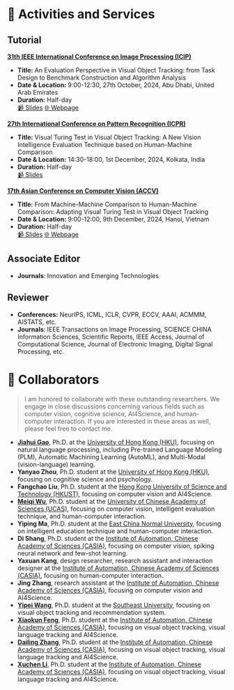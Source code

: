 # 📣 Activities and Services

## Tutorial

**[31th IEEE International Conference on Image Processing (ICIP)](https://2024.ieeeicip.org/)**
- **Title:** An Evaluation Perspective in Visual Object Tracking: from Task Design to Benchmark Construction and Algorithm Analysis
- **Date & Location:** 9:00-12:30, 27th October, 2024, Abu Dhabi, United Arab Emirates
- **Duration:** Half-day<br>
[📹 Slides](https://huuuuusy.github.io/files/ICIP2024-slides.pdf)
[🌐 Webpage](https://sites.google.com/view/icip24-tutorial-vot/) 

**[27th International Conference on Pattern Recognition (ICPR)](https://icpr2024.org/)**
- **Title:** Visual Turing Test in Visual Object Tracking: A New Vision Intelligence Evaluation Technique based on Human-Machine Comparison
- **Date & Location:** 14:30-18:00, 1st December, 2024, Kolkata, India
- **Duration:** Half-day<br>
[📹 Slides](https://huuuuusy.github.io/files/ICPR2024-slides.pdf)

**[17th Asian Conference on Computer Vision (ACCV)](https://accv2024.org/)**
- **Title:** From Machine-Machine Comparison to Human-Machine Comparison: Adapting Visual Turing Test in Visual Object Tracking
- **Date & Location:** 9:00-12:00, 9th December, 2024, Hanoi, Vietnam
- **Duration:** Half-day<br>
[📹 Slides](https://huuuuusy.github.io/files/ACCV2024-slides.pdf)
[🌐 Webpage](https://sites.google.com/view/accv-tutorial-vtt4vot/) 

## Associate Editor
- **Journals**: Innovation and Emerging Technologies

## Reviewer

- **Conferences:**  NeurIPS, ICML, ICLR, CVPR, ECCV, AAAI, ACMMM, AISTATS, etc.
- **Journals**: IEEE Transactions on Image Processing, SCIENCE CHINA Information Sciences, Scientific Reports, IEEE Access, Journal of Computational Science, Journal of Electronic Imaging, Digital Signal Processing, etc.

<span class='anchor' id='collaborators'></span>

# 🤝 Collaborators

> I am honored to collaborate with these outstanding researchers. We engage in close discussions concerning various fields such as computer vision, cognitive science, AI4Science, and human-computer interaction. If you are interested in these areas as well, please feel free to contact me.

- [**Jiahui Gao**](https://sumilergao.github.io/jiahuig.hku/), Ph.D. at the [University of Hong Kong (HKU)](https://www.hku.hk/), focusing on natural language processing, including Pre-trained Language Modeling (PLM), Automatic Machining Learning (AutoML), and Multi-Modal (vision-language) learning.
- **Yanyao Zhou**, Ph.D. student at the [University of Hong Kong (HKU)](https://www.hku.hk/), focusing on cognitive science and psychology.
- **Fangchao Liu**, Ph.D. student at the [Hong Kong University of Science and Technology (HKUST)](https://hkust.edu.hk/zh-hant), focusing on computer vision and AI4Science.
- [**Meiqi Wu**](https://wmeiqi.github.io/), Ph.D. student at the [University of Chinese Academy of Sciences (UCAS)](https://www.ucas.ac.cn/), focusing on computer vision, intelligent evaluation technique, and human-computer interaction.
- **Yiping Ma**, Ph.D. student at the [East China Normal University](https://www.ecnu.edu.cn/), focusing on intelligent education technique and human-computer interaction.
- **Di Shang**, Ph.D. student at the [Institute of Automation, Chinese Academy of Sciences (CASIA)](http://www.ia.cas.cn/), focusing on computer vision, spiking neural network and few-shot learning.
- **Yaxuan Kang**, design researcher, research assistant and interaction designer at the [Institute of Automation, Chinese Academy of Sciences (CASIA)](http://www.ia.cas.cn/), focusing on human-computer interaction.
- **Jing Zhang**, research assistant at the [Institute of Automation, Chinese Academy of Sciences (CASIA)](http://www.ia.cas.cn/), focusing on computer vision and AI4Science.
- [**Yipei Wang**](https://github.com/updateforever), Ph.D. student at the [Southeast University](https://www.seu.edu.cn/), focusing on visual object tracking and recommendation system.
- [**Xiaokun Feng**](https://xiaokunfeng.github.io/), Ph.D. student at the [Institute of Automation, Chinese Academy of Sciences (CASIA)](http://www.ia.cas.cn/), focusing on visual object tracking, visual language tracking and AI4Science.
- [**Dailing Zhang**](https://zhangdailing8.github.io/), Ph.D. student at the [Institute of Automation, Chinese Academy of Sciences (CASIA)](http://www.ia.cas.cn/), focusing on visual object tracking, visual language tracking and AI4Science.
- [**Xuchen Li**](https://xuchen-li.github.io/), Ph.D. student at the [Institute of Automation, Chinese Academy of Sciences (CASIA)](http://www.ia.cas.cn/), focusing on visual object tracking, visual language tracking and AI4Science.